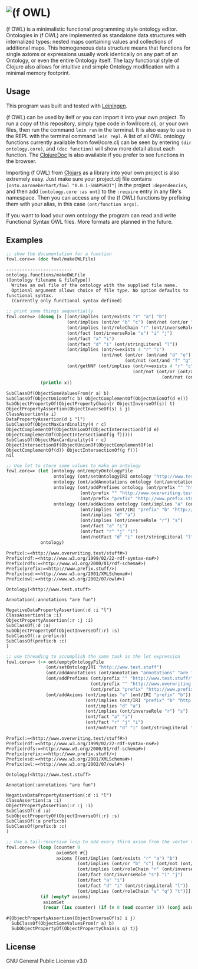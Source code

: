 # ![(f OWL)](https://raw.githubusercontent.com/aaronEberhart/me/master/docs/img/fOWLiconsmall.png)
(f OWL) is a minimalistic functional programming style ontology editor. Ontologies in (f OWL) are implemented as standalone data structures with internalized types: nested maps containing values and collections of additional maps. This homogeneous data structure means that functions for single axioms or expressions usually work identically on any part of an Ontology, or even the entire Ontology itself. The lazy functional style of Clojure also allows for intuitive and simple Ontology modification with a minimal memory footprint.

## Usage
This program was built and tested with [Leiningen](https://leiningen.org/).

(f OWL) can be used by itelf or you can import it into your own project. To run a copy of this repository, simply type code in fowl/core.clj, or your own files, then run the command `lein run` in the terminal. It is also easy to use in the REPL with the terminal command `lein repl`. A list of all OWL ontology functions currently available from fowl/core.clj can be seen by entering `(dir ontology.core)`, and `(doc function)` will show more detail about each function. The [ClojureDoc](https://cljdoc.org/d/onto.aaroneberhart/fowl/0.0.1-SNAPSHOT/doc/readme) is also available if you prefer to see functions in the browser.

Importing (f OWL) from [Clojars](https://clojars.org/onto.aaroneberhart/fowl) as a library into your own project is also extremely easy. Just make sure your project.clj file contains `[onto.aaroneberhart/fowl "0.0.1-SNAPSHOT"]` in the project `:dependencies`, and then add `[ontology.core :as ont]` to the `:require` entry in any file's namespace. Then you can access any of the (f OWL) functions by prefixing them with your alias, in this case `(ont/function args)`.

If you want to load your own ontology the program can read and write Functional Syntax OWL files. More formats are planned in the future.

## Examples
```clojure
;; show the documentation for a function
fowl.core=> (doc fowl/makeOWLFile)
```
```
-------------------------
ontology.functions/makeOWLFile
([ontology filename & fileType])
  Writes an owl file of the ontology with the supplied file name. 
  Optional argument allows choice of file type. No option defaults to functional syntax. 
  (Currently only functional syntax defined)
```
```clojure
;; print some things sequentially
fowl.core=> (doseq [x [(ont/implies (ont/exists "r" "a") "b")
                       (ont/implies (ont/or "b" "c") (ont/not (ont/or "d" "e")))
                       (ont/implies (ont/roleChain "r" (ont/inverseRole "s")) "t")
                       (ont/fact (ont/inverseRole "s") "i" "j")
                       (ont/fact "a" "i")
                       (ont/fact "d" "i" (ont/stringLiteral "l"))
                       (ont/implies (ont/<=exists 4 "r" "c") 
                                    (ont/not (ont/or (ont/and "d" "e") 
                                             (ont/not (ont/and "f" "g")))))
                       (ont/getNNF (ont/implies (ont/<=exists 4 "r" "c") 
                                                (ont/not (ont/or (ont/and "d" "e") 
                                                           (ont/not (ont/and "f" "g"))))))]]
             (println x))
```
```
SubClassOf(ObjectSomeValuesFrom(r a) b)
SubClassOf(ObjectUnionOf(c b) ObjectComplementOf(ObjectUnionOf(d e)))
SubObjectPropertyOf(ObjectPropertyChain(r ObjectInverseOf(s)) t)
ObjectPropertyAssertion(ObjectInverseOf(s) i j)
ClassAssertion(a i)
DataPropertyAssertion(d i "l")
SubClassOf(ObjectMaxCardinality(4 r c) ObjectComplementOf(ObjectUnionOf(ObjectIntersectionOf(d e) ObjectComplementOf(ObjectIntersectionOf(g f)))))
SubClassOf(ObjectMaxCardinality(4 r c) ObjectIntersectionOf(ObjectUnionOf(ObjectComplementOf(e) ObjectComplementOf(d)) ObjectIntersectionOf(g f)))
nil
```
```clojure
;; Use let to store some values to make an ontology
fowl.core=> (let [ontology ont/emptyOntologyFile
                  ontology (ont/setOntologyIRI ontology "http://www.test.stuff")
                  ontology (ont/addAnnotations ontology (ont/annotation "annotations" "are fun"))
                  ontology (ont/addPrefixes ontology (ont/prefix "" "http://www.test.stuff/")
                            (ont/prefix "" "http://www.overwriting.test.stuff/")
                            (ont/prefix "prefix" "http://www.prefix.stuff/")) 
                  ontology (ont/addAxioms ontology (ont/implies "a" (ont/IRI "prefix" "b"))
                            (ont/implies (ont/IRI "prefix" "b" "http://prefix.overwrites/this#") "c")
                            (ont/implies "d" "a")
                            (ont/implies (ont/inverseRole "r") "s")
                            (ont/fact "a" "i")
                            (ont/fact "r" "j" "i")
                            (ont/notFact "d" "i" (ont/stringLiteral "l")))]
             ontology)
```
```
Prefix(:=<http://www.overwriting.test/stuff#>)
Prefix(rdf:=<http://www.w3.org/1999/02/22-rdf-syntax-ns#>)
Prefix(rdfs:=<http://www.w3.org/2000/01/rdf-schema#>)
Prefix(prefix:=<http://www.prefix.stuff/>)
Prefix(xsd:=<http://www.w3.org/2001/XMLSchema#>)
Prefix(owl:=<http://www.w3.org/2002/07/owl#>)

Ontology(<http://www.test.stuff>

Annotation(:annotations "are fun")

NegativeDataPropertyAssertion(:d :i "l")
ClassAssertion(:a :i)
ObjectPropertyAssertion(:r :j :i)
SubClassOf(:d :a)
SubObjectPropertyOf(ObjectInverseOf(:r) :s)
SubClassOf(:a prefix:b)
SubClassOf(prefix:b :c)
)
```
```clojure
;; use threading to accomplish the same task as the let expression
fowl.core=> (-> ont/emptyOntologyFile
               (ont/setOntologyIRI "http://www.test.stuff")
               (ont/addAnnotations (ont/annotation "annotations" "are fun"))
               (ont/addPrefixes (ont/prefix "" "http://www.test.stuff/")
                                (ont/prefix "" "http://www.overwriting.test.stuff/")
                                (ont/prefix "prefix" "http://www.prefix.stuff/")) 
               (ont/addAxioms (ont/implies "a" (ont/IRI "prefix" "b"))
                              (ont/implies (ont/IRI "prefix" "b" "http://prefix.overwrites/this#") "c")
                              (ont/implies "d" "a")
                              (ont/implies (ont/inverseRole "r") "s")
                              (ont/fact "a" "i")
                              (ont/fact "r" "j" "i")
                              (ont/notFact "d" "i" (ont/stringLiteral "l"))))
```
```
Prefix(:=<http://www.overwriting.test/stuff#>)
Prefix(rdf:=<http://www.w3.org/1999/02/22-rdf-syntax-ns#>)
Prefix(rdfs:=<http://www.w3.org/2000/01/rdf-schema#>)
Prefix(prefix:=<http://www.prefix.stuff/>)
Prefix(xsd:=<http://www.w3.org/2001/XMLSchema#>)
Prefix(owl:=<http://www.w3.org/2002/07/owl#>)

Ontology(<http://www.test.stuff>

Annotation(:annotations "are fun")

NegativeDataPropertyAssertion(:d :i "l")
ClassAssertion(:a :i)
ObjectPropertyAssertion(:r :j :i)
SubClassOf(:d :a)
SubObjectPropertyOf(ObjectInverseOf(:r) :s)
SubClassOf(:a prefix:b)
SubClassOf(prefix:b :c)
)
```
```clojure
;; Use a tail-recursive loop to add every third axiom from the vector to the set
fowl.core=> (loop [counter 0
                   axiomSet #{}
                   axioms [(ont/implies (ont/exists "r" "a") "b")
                           (ont/implies (ont/or "b" "c") (ont/not (ont/or "d" "e")))
                           (ont/implies (ont/roleChain "r" (ont/inverseRole "s")) "t")
                           (ont/fact (ont/inverseRole "s") "i" "j")
                           (ont/fact "a" "i")
                           (ont/fact "d" "i" (ont/stringLiteral "l"))
                           (ont/implies (ont/roleChain "s" "q") "t")]]
             (if (empty? axioms)
              axiomSet
              (recur (inc counter) (if (= 0 (mod counter 3)) (conj axiomSet (first axioms)) axiomSet) (rest axioms))))
```
```
#{ObjectPropertyAssertion(ObjectInverseOf(s) i j) 
  SubClassOf(ObjectSomeValuesFrom(r a) b)
  SubObjectPropertyOf(ObjectPropertyChain(s q) t)}
```

## License
GNU General Public License v3.0

